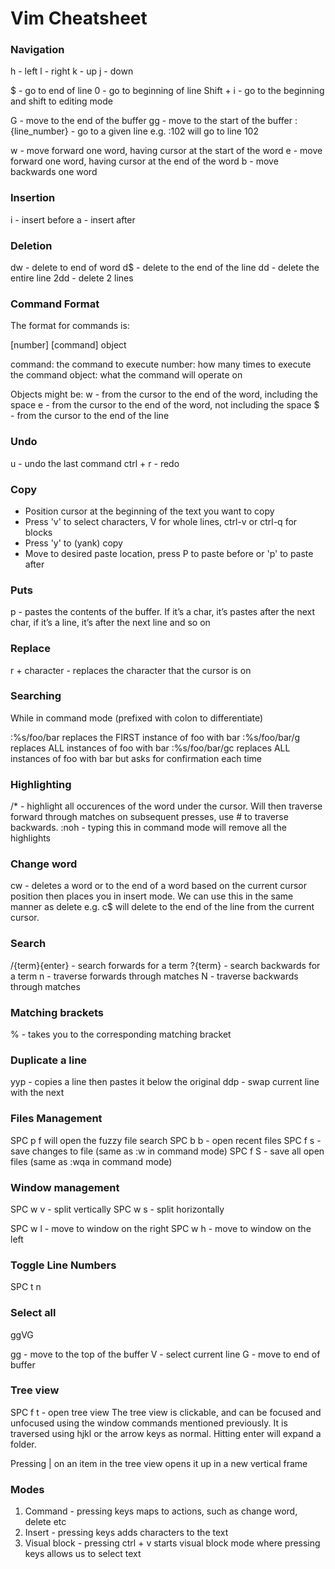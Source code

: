 # Vim Cheatsheet

### Navigation
h - left
l - right
k - up 
j - down

$ - go to end of line
0 - go to beginning of line
Shift + i - go to the beginning and shift to editing mode

G - move to the end of the buffer
gg - move to the start of the buffer
:{line_number} - go to a given line e.g. :102 will go to line 102

w - move forward one word, having cursor at the start of the word
e - move forward one word, having cursor at the end of the word
b - move backwards one word

### Insertion
i - insert before 
a - insert after

### Deletion
dw - delete to end of word
d$ - delete to the end of the line
dd - delete the entire line
2dd - delete 2 lines

### Command Format
The format for commands is:

[number] [command] object

command: the command to execute
number: how many times to execute the command
object: what the command will operate on

Objects might be:
w - from the cursor to the end of the word, including the space
e - from the cursor to the end of the word, not including the space
$ - from the cursor to the end of the line

### Undo
u - undo the last command
ctrl + r - redo

### Copy
- Position cursor at the beginning of the text you want to copy
- Press 'v' to select characters, V for whole lines, ctrl-v or ctrl-q for blocks
- Press 'y' to (yank) copy
- Move to desired paste location, press P to paste before or 'p' to paste after

### Puts
p - pastes the contents of the buffer.
If it’s a char, it’s pastes after the next char, if it’s a line, it’s after the next line and so on

### Replace

r + character - replaces the character that the cursor is on

### Searching
While in command mode (prefixed with colon to differentiate)

:%s/foo/bar replaces the FIRST instance of foo with bar
:%s/foo/bar/g replaces ALL instances of foo with bar
:%s/foo/bar/gc replaces ALL instances of foo with bar but asks for confirmation each time

### Highlighting
/* - highlight all occurences of the word under the cursor. Will then traverse forward through matches on subsequent presses, use # to traverse backwards.
:noh - typing this in command mode will remove all the highlights

### Change word
cw - deletes a word or to the end of a word based on the current cursor position then places you in insert mode.
We can use this in the same manner as delete e.g. c$ will delete to the end of the line from the current cursor.

### Search
/{term}{enter} - search forwards for a term
?{term} - search backwards for a term
n - traverse forwards through matches
N - traverse backwards through matches

### Matching brackets
% - takes you to the corresponding matching bracket

### Duplicate a line
yyp - copies a line then pastes it below the original
ddp - swap current line with the next

### Files Management
SPC p f will open the fuzzy file search
SPC b b - open recent files
SPC f s - save changes to file
(same as :w in command mode)
SPC f S - save all open files
(same as :wqa in command mode)

### Window management
SPC w v - split vertically
SPC w s - split horizontally

SPC w l - move to window on the right
SPC w h - move to window on the left

### Toggle Line Numbers
SPC t n

### Select all
ggVG

gg - move to the top of the buffer
V - select current line
G - move to end of buffer

### Tree view
SPC f t - open tree view
The tree view is clickable, and can be focused and unfocused using the window commands mentioned previously. It is traversed using hjkl or the arrow keys as normal. Hitting enter will expand a folder.

Pressing | on an item in the tree view opens it up in a new vertical frame

### Modes
1. Command - pressing keys maps to actions, such as change word, delete etc
2. Insert - pressing keys adds characters to the text
3. Visual block - pressing ctrl + v starts visual block mode where pressing keys allows us to select text
